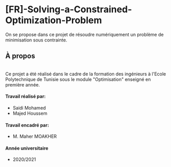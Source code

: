 # [FR]-Solving-a-Constrained-Optimization-Problem
<p> On se propose dans ce projet de résoudre numériquement un problème de minimisation sous contrainte. </p>
<h2> À propos </h2>
</br> Ce projet a été réalisé dans le cadre de la formation des ingénieurs à l'Ecole Polytechnique de Tunisie sous le module "Optimisation" enseigné en première année.
<h4> Travail réalisé par: </h4>
<ul>
<li>  Saidi Mohamed </li>
<li>  Majed Houssem  </li>

</ul>
<h4> Travail encadré par: </h4>
<ul>
<li>  M. Maher MOAKHER
</ul>
<h4> Année universitaire </h4>
<ul>
<li>  2020/2021 </li>
</ul>
